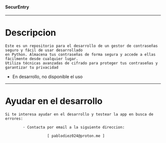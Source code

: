 #### SecurEntry

---
# Descripcion
    Este es un repositorio para el desarrollo de un gestor de contraseñas seguro y fácil de usar desarrollado
    en Python. Almacena tus contraseñas de forma segura y accede a ellas fácilmente desde cualquier lugar. 
    Utiliza técnicas avanzadas de cifrado para proteger tus contraseñas y garantizar tu privacidad


 - En desarrollo, no disponible el uso

---

# Ayudar en el desarrollo
    Si te interesa ayudar en el desarrollo y testear la app en busca de errores:
            
            · Contacta por email a la siguiente direccion:

                       [ pablodiez024@proton.me ]